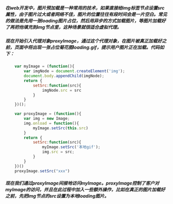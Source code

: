 ##### 在web开发中，图片预加载是一种常用的技术，如果直接给img标签节点设置src属性，由于图片过大或者网络不佳，图片的位置往往有段时间会是一片空白。常见的做法是先用一张loading图片占位，然后用异步的方式加载图片，等图片加载好了再把他填充到img节点里，这种场景就很适合虚拟代理。
##### 现在开始引入代理对象proxyImage，通过这个代理对象，在图片被真正加载好之前，页面中将出现一张占位菊花图loading.gif，提示用户图片正在加载。代码如下：
``` javascript
    var myImage = (function(){
        var imgNode = document.createElement('img');
        document.body.appendChild(imgNode);
        return {
            setSrc:function(src){
                imgNode.src = src
            }
        }
    })();

    var proxyImage = (function(){
        var img = new Image;
        img.onload = function(){
            myImage.setSrc(this.src)
        }
        return {
            setSrc:function(src){
                myImage.setSrc('本地gif');
                img.src = src;
            }
        }
    })()
    proxyImage.setSrc("xxx")
```
##### 现在我们通过proxyImage间接地访问myImage。proxyImage控制了客户对myImage的访问，并且在此过程中加入一些额外操作，比如在真正的图片加载好之前，先把img节点的src设置为本地loading图片。